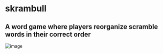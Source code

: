 # skrambull
## A word game where players reorganize scramble words in their correct order


![image](https://user-images.githubusercontent.com/55434969/153784197-28a237cf-e5b3-48a8-b177-eaf6a8092429.png)

